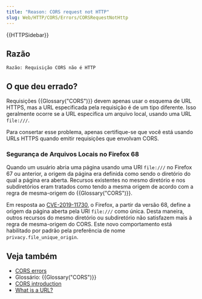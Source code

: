 ```yaml
---
title: "Reason: CORS request not HTTP"
slug: Web/HTTP/CORS/Errors/CORSRequestNotHttp
---
```


{{HTTPSidebar}}

## Razão

```
Razão: Requisição CORS não é HTTP
```

## O que deu errado?

Requisições {{Glossary("CORS")}} devem apenas usar o esquema de URL HTTPS, mas a URL especificada pela requisição é de um tipo diferente. Isso geralmente ocorre se a URL especifica um arquivo local, usando uma URL `file:///`.

Para consertar esse problema, apenas certifique-se que você está usando URLs HTTPS quando emitir requisições que envolvam CORS.

### Segurança de Arquivos Locais no Firefox 68

Quando um usuário abria uma página usando uma URI `file:///` no Firefox 67 ou anterior, a origem da página era definida como sendo o diretório do qual a página era aberta. Recursos existentes no mesmo diretório e nos subdiretórios eram tratados como tendo a mesma origem de acordo com a regra de mesma-origem do {{Glossary("CORS")}}.

Em resposta ao [CVE-2019-11730](https://www.mozilla.org/pt-BR/security/advisories/mfsa2019-21/#CVE-2019-11730), o Firefox, a partir da versão 68, define a origem da página aberta pela URI `file:///` como única. Desta maneira, outros recursos do mesmo diretório ou subdiretório não satisfazem mais à regra de mesma-origem do CORS. Este novo comportamento está habilitado por padrão pela preferência de nome `privacy.file_unique_origin`.

## Veja também

- [CORS errors](/pt-BR/docs/Web/HTTP/CORS/Errors)
- Glossário: {{Glossary("CORS")}}
- [CORS introduction](/pt-BR/docs/Web/HTTP/CORS)
- [What is a URL?](/pt-BR/docs/Learn/Common_questions/What_is_a_URL)
